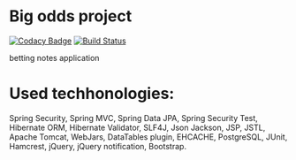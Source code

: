 Big odds project
===============================
[![Codacy Badge](https://api.codacy.com/project/badge/Grade/8d5bbd813a4a4e9ab29efad00979f05e)](https://www.codacy.com/app/andrewponomarev/BigOdds?utm_source=github.com&amp;utm_medium=referral&amp;utm_content=andrewponomarev/BigOdds&amp;utm_campaign=Badge_Grade)
[![Build Status](https://travis-ci.org/andrewponomarev/BigOdds.svg?branch=master)](https://travis-ci.org/andrewponomarev/BigOdds)

betting notes application

Used techhonologies:
====================
Spring Security, Spring MVC, Spring Data JPA, Spring Security Test, Hibernate ORM, Hibernate Validator, SLF4J, Json Jackson, JSP, JSTL, Apache Tomcat, WebJars, DataTables plugin, EHCACHE, PostgreSQL, JUnit, Hamcrest, jQuery, jQuery notification, Bootstrap.


